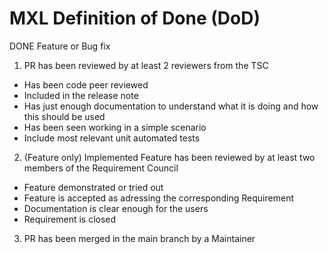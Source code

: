 <!-- SPDX-FileCopyrightText: 2025 Contributors to the Media eXchange Layer project. -->
<!-- SPDX-License-Identifier: CC-BY-4.0 -->

# MXL Definition of Done (DoD)

DONE Feature or Bug fix

1. PR has been reviewed by at least 2 reviewers from the TSC
- Has been code peer reviewed
- Included in the release note
- Has just enough documentation to understand what it is doing and how this should be used
- Has been seen working in a simple scenario
- Include most relevant unit automated tests

2. (Feature only) Implemented Feature has been reviewed by at least two members of the Requirement Council 
- Feature demonstrated or tried out
- Feature is accepted as adressing the corresponding Requirement
- Documentation is clear enough for the users
- Requirement is closed

3. PR has been merged in the main branch by a Maintainer
